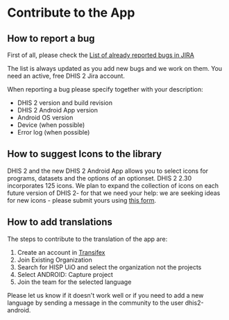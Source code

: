 # Contribute to the App

<!-- DHIS2-SECTION-ID:contribute -->

## How to report a bug

<!-- DHIS2-SECTION-ID:contribute_report -->

First of all, please check the [List of already reported bugs in JIRA](https://jira.dhis2.org/issues/?filter=10872)

The list is always updated as you add new bugs and we work on them. You need an active, free DHIS 2 Jira account.

When reporting a bug please specify together with your description:

- DHIS 2 version and build revision
- DHIS 2 Android App version
- Android OS version
- Device (when possible)
- Error log (when possible)

## How to suggest Icons to the library

<!-- DHIS2-SECTION-ID:contribute_icons -->

DHIS 2 and the new DHIS 2 Android App allows you to select icons for programs, datasets and the options of an optionset. DHIS 2 2.30 incorporates 125 icons. We plan to expand the collection of icons on each future version of DHIS 2- for that we need your help: we are seeking ideas for new icons - please submit yours using [this form](https://forms.gle/FkUmwfZGYAScd2326).

## How to add translations

<!-- DHIS2-SECTION-ID:contribute_translations -->

The steps to contribute to the translation of the app are:

1. Create an account in [Transifex](https://www.transifex.com/signin/?next=/hisp-uio/)
2. Join Existing Organization
3. Search for HISP UiO and select the organization not the projects
4. Select ANDROID: Capture project
5. Join the team for the selected language

Please let us know if it doesn't work well or if you need to add a new language by sending a message in the community to the user dhis2-android.
